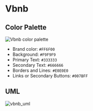 # Vbnb

## Color Palette

![Vbnb color palette](https://github.com/manumafe98/Vbnb/assets/95315128/44158804-9b87-4c4c-b471-998c4f166d5c)

- Brand color: ``#FF6F00``
- Background: ``#F9F9F9``
- Primary Text: ``#333333``
- Secondary Text: ``#666666``
- Borders and Lines: ``#E0E0E0``
- Links or Secondary Buttons: ``#007BFF``

## UML

![vbnb_uml](https://github.com/manumafe98/BookRepository/assets/95315128/e6bf63b3-e7ad-403d-bc7b-bb94605f4a88)
